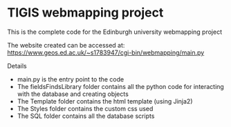 # TIGIS webmapping project

This is the complete code for the Edinburgh university webmapping project

The website created can be accessed at:
https://www.geos.ed.ac.uk/~s1783947/cgi-bin/webmapping/main.py

Details
* main.py is the entry point to the code
* The fieldsFindsLibrary folder contains all the python code for interacting with the database and creating objects
* The Template folder contains the html template (using Jinja2)
* The Styles folder contains the custom css used
* The SQL folder contains all the database scripts
